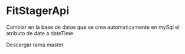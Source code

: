 # FitStagerApi

Cambiar en la base de datos que se crea automaticamente en mySql el atributo de date a dateTime

Descargar rama master
